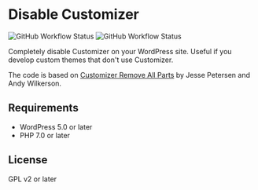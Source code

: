 <!--
SPDX-FileCopyrightText: 2021 Johannes Siipola
SPDX-License-Identifier: CC0-1.0
-->

# Disable Customizer

![GitHub Workflow Status](https://img.shields.io/github/workflow/status/joppuyo/disable-customizer/Build?logo=github)
![GitHub Workflow Status](https://img.shields.io/github/workflow/status/joppuyo/disable-customizer/Test?label=tests&logo=github)

Completely disable Customizer on your WordPress site. Useful if you develop custom themes that don't use Customizer.

The code is based on [Customizer Remove All Parts](https://github.com/parallelus/customizer-remove-all-parts) by Jesse Petersen and Andy Wilkerson.

## Requirements

* WordPress 5.0 or later
* PHP 7.0 or later

## License

GPL v2 or later
